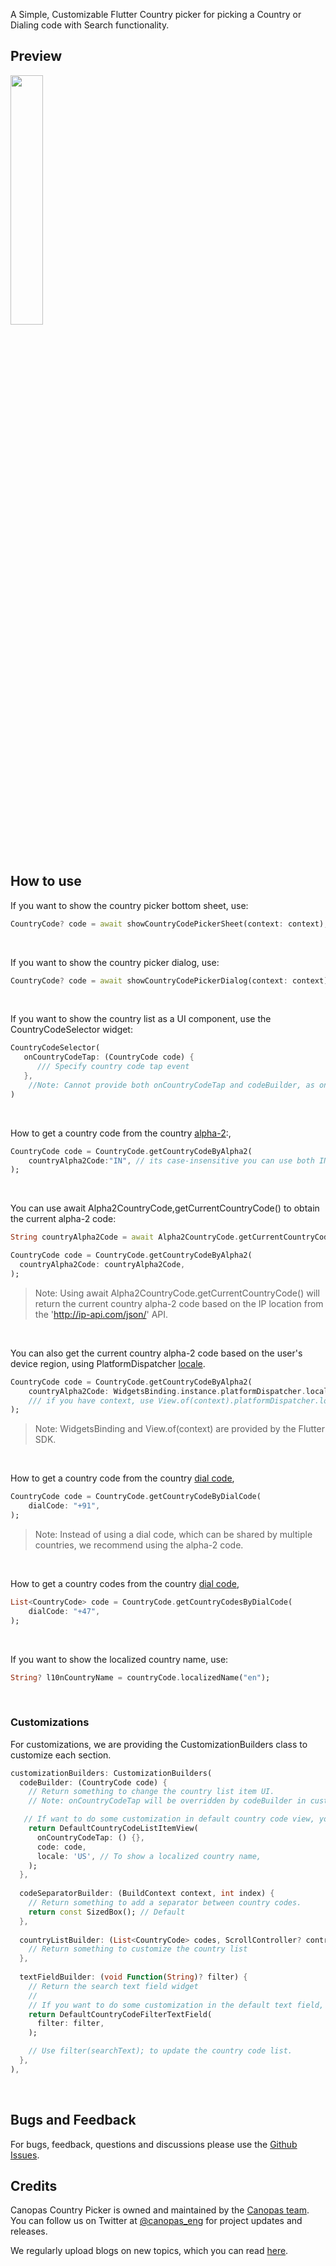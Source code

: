 A Simple, Customizable Flutter Country picker for picking a Country or Dialing code with Search functionality. 

## Preview

<img src="https://github.com/canopas/flutter-country-picker/raw/main/gif/sample.gif" width="32%" />


## How to use

If you want to show the country picker bottom sheet, use:
```dart
CountryCode? code = await showCountryCodePickerSheet(context: context);
```

<br/>

If you want to show the country picker dialog, use:
```dart
CountryCode? code = await showCountryCodePickerDialog(context: context);
```

<br/>

If you want to show the country list as a UI component, use the CountryCodeSelector widget:
```dart
CountryCodeSelector(
   onCountryCodeTap: (CountryCode code) {
      /// Specify country code tap event
   },
    //Note: Cannot provide both onCountryCodeTap and codeBuilder, as onCountryCodeTap will not work if you have provided codeBuilder.
)
```

<br/>

How to get a country code from the country [alpha-2](https://en.wikipedia.org/wiki/ISO_3166-1_alpha-2):,
```dart
CountryCode code = CountryCode.getCountryCodeByAlpha2(
    countryAlpha2Code:"IN", // its case-insensitive you can use both IN or in
);
```      

<br/>

You can use await Alpha2CountryCode,getCurrentCountryCode() to obtain the current alpha-2 code:
```dart
String countryAlpha2Code = await Alpha2CountryCode.getCurrentCountryCode();

CountryCode code = CountryCode.getCountryCodeByAlpha2(
  countryAlpha2Code: countryAlpha2Code,
);
```
> Note: Using await Alpha2CountryCode.getCurrentCountryCode() will return the current country alpha-2 code based on the IP location from the 'http://ip-api.com/json/' API.

<br/>

You can also get the current country alpha-2 code based on the user's device region, using PlatformDispatcher [locale](https://api.flutter.dev/flutter/dart-ui/PlatformDispatcher/locale.html).
```dart
CountryCode code = CountryCode.getCountryCodeByAlpha2(
    countryAlpha2Code: WidgetsBinding.instance.platformDispatcher.locale.countryCode, 
    /// if you have context, use View.of(context).platformDispatcher.locale.countryCode
);
```
> Note: WidgetsBinding and View.of(context) are provided by the Flutter SDK.

<br/>

How to get a country code from the country [dial code](https://en.wikipedia.org/wiki/List_of_country_calling_codes),
```dart
CountryCode code = CountryCode.getCountryCodeByDialCode(
    dialCode: "+91",
);
```
> Note: Instead of using a dial code, which can be shared by multiple countries, we recommend using the alpha-2 code.

<br/>

How to get a country codes from the country [dial code](https://en.wikipedia.org/wiki/List_of_country_calling_codes),
```dart
List<CountryCode> code = CountryCode.getCountryCodesByDialCode(
    dialCode: "+47",
);
```

<br/>

If you want to show the localized country name, use:
```dart
String? l10nCountryName = countryCode.localizedName("en");
```

<br/>


### Customizations
For customizations, we are providing the CustomizationBuilders class to customize each section.
```dart
customizationBuilders: CustomizationBuilders(
  codeBuilder: (CountryCode code) {
    // Return something to change the country list item UI.
    // Note: onCountryCodeTap will be overridden by codeBuilder in customizationBuilders.

   // If want to do some customization in default country code view, you can use
    return DefaultCountryCodeListItemView(
      onCountryCodeTap: () {},
      code: code,
      locale: 'US', // To show a localized country name,
    );
  },
  
  codeSeparatorBuilder: (BuildContext context, int index) {
    // Return something to add a separator between country codes.
    return const SizedBox(); // Default
  },
  
  countryListBuilder: (List<CountryCode> codes, ScrollController? controller) {
    // Return something to customize the country list
  },
  
  textFieldBuilder: (void Function(String)? filter) {
    // Return the search text field widget
    //
    // If you want to do some customization in the default text field, you can use
    return DefaultCountryCodeFilterTextField(
      filter: filter,
    );

    // Use filter(searchText); to update the country code list.
  },
),
```


<br/>

## Bugs and Feedback
For bugs, feedback, questions and discussions please use the [Github Issues](https://github.com/canopas/flutter-country-picker/issues).

## Credits
Canopas Country Picker is owned and maintained by the [Canopas team](https://canopas.com/).
You can follow us on Twitter at [@canopas_eng](https://x.com/canopas_eng) for project updates and releases.

We regularly upload blogs on new topics, which you can read [here](https://blog.canopas.com/).


